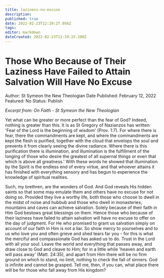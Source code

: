 ```yaml
---
title: laziness-no-excuse
description: 
published: true
date: 2022-02-23T12:29:27.056Z
tags: 
editor: markdown
dateCreated: 2022-02-23T12:29:25.280Z
---
```


# Those Who Because of Their Laziness Have Failed to Attain Salvation Will Have No Excuse

Author: St Symeon the New Theologian
Date Published: February 12, 2022
Featured: No
Status: Publish

*Excerpt from:* *On Faith - St Symeon the New Theologian*

Yet what can be greater or more perfect than the fear of God? Indeed, nothing is greater than this. It is as St Gregory of Nazianzos has written: 'Fear of the Lord is the beginning of wisdom' (Prov. 1:7). For where there is fear, there the commandments are kept, and where the commandments are kept the flesh is purified, together with the cloud that envelops the soul and prevents it from clearly seeing the divine radiance. Where there is this purification there is illumination, and illumination is the fulfillment of the longing of those who desire the greatest of all supernal things or even that which is above all greatness.' With these words he showed that illumination by the Spirit is the endless end of every virtue, and that whoever attains it has finished with everything sensory and has begun to experience the knowledge of spiritual realities. 

Such, my brethren, are the wonders of God. And God reveals His hidden saints so that some may emulate them and others have no excuse for not doing so. Provided they live a worthy life, both those who choose to dwell in the midst of noise and hubbub and those who dwell in monasteries, mountains and caves can achieve salvation. Solely because of their faith in Him God bestows great blessings on them. Hence those who because of their laziness have failed to attain salvation will have no excuse to offer on the day of judgment. For He who promised to grant us salvation simply on account of our faith in Him is not a liar. So show mercy to yourselves and to us who love you and often grieve and shed tears far you - for this is what the merciful and compassionate God has asked us to do. Trust in the Lord with all your soul. Leave the world and everything that passes away, and draw close to God and cleave to Him; for in a little while 'heaven and earth will pass away' (Matt. 24:35), and apart from Him there will be no firm ground on which to stand, no limit, nothing to check the fall of sinners. God is infinite and cannot be grasped. Tell me, then, if you can, what place there will be for those who fall away from His kingdom?